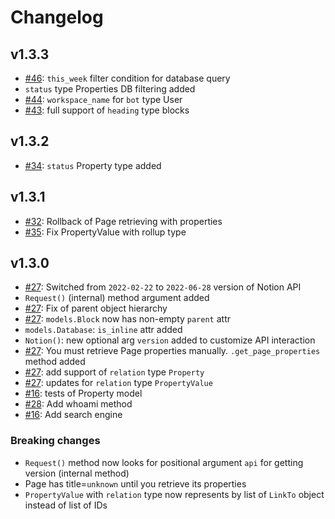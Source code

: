 # Changelog

## v1.3.3

- [#46](https://github.com/lastorel/pytion/issues/46): `this_week` filter condition for database query
- `status` type Properties DB filtering added
- [#44](https://github.com/lastorel/pytion/issues/44): `workspace_name` for `bot` type User 
- [#43](https://github.com/lastorel/pytion/issues/43): full support of `heading` type blocks

## v1.3.2

- [#34](https://github.com/lastorel/pytion/issues/34): `status` Property type added

## v1.3.1

- [#32](https://github.com/lastorel/pytion/issues/32): Rollback of Page retrieving with properties
- [#35](https://github.com/lastorel/pytion/issues/35): Fix PropertyValue with rollup type

## v1.3.0

- [#27](https://github.com/lastorel/pytion/issues/27): Switched from `2022-02-22` to `2022-06-28` version of Notion API
- `Request()` (internal) method argument added
- [#27](https://github.com/lastorel/pytion/issues/27): Fix of parent object hierarchy
- [#27](https://github.com/lastorel/pytion/issues/27): `models.Block` now has non-empty `parent` attr
- `models.Database`: `is_inline` attr added
- `Notion()`: new optional arg `version` added to customize API interaction
- [#27](https://github.com/lastorel/pytion/issues/27): You must retrieve Page properties manually. `.get_page_properties` method added
- [#27](https://github.com/lastorel/pytion/issues/27): add support of `relation` type `Property`
- [#27](https://github.com/lastorel/pytion/issues/27): updates for `relation` type `PropertyValue`
- [#16](https://github.com/lastorel/pytion/issues/17): tests of Property model
- [#28](https://github.com/lastorel/pytion/issues/28): Add whoami method
- [#16](https://github.com/lastorel/pytion/issues/16): Add search engine

### Breaking changes

- `Request()` method now looks for positional argument `api` for getting version (internal method)
- Page has title=`unknown` until you retrieve its properties
- `PropertyValue` with `relation` type now represents by list of `LinkTo` object instead of list of IDs